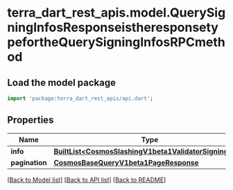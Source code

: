 # terra_dart_rest_apis.model.QuerySigningInfosResponseistheresponsetypefortheQuerySigningInfosRPCmethod

## Load the model package
```dart
import 'package:terra_dart_rest_apis/api.dart';
```

## Properties
Name | Type | Description | Notes
------------ | ------------- | ------------- | -------------
**info** | [**BuiltList&lt;CosmosSlashingV1beta1ValidatorSigningInfo&gt;**](CosmosSlashingV1beta1ValidatorSigningInfo.md) |  | [optional] 
**pagination** | [**CosmosBaseQueryV1beta1PageResponse**](CosmosBaseQueryV1beta1PageResponse.md) |  | [optional] 

[[Back to Model list]](../README.md#documentation-for-models) [[Back to API list]](../README.md#documentation-for-api-endpoints) [[Back to README]](../README.md)


